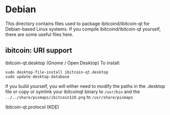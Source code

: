
Debian
====================
This directory contains files used to package ibitcoind/ibitcoin-qt
for Debian-based Linux systems. If you compile ibitcoind/ibitcoin-qt yourself, there are some useful files here.

## ibitcoin: URI support ##


ibitcoin-qt.desktop  (Gnome / Open Desktop)
To install:

	sudo desktop-file-install ibitcoin-qt.desktop
	sudo update-desktop-database

If you build yourself, you will either need to modify the paths in
the .desktop file or copy or symlink your ibitcoinqt binary to `/usr/bin`
and the `../../share/pixmaps/ibitcoin128.png` to `/usr/share/pixmaps`

ibitcoin-qt.protocol (KDE)

